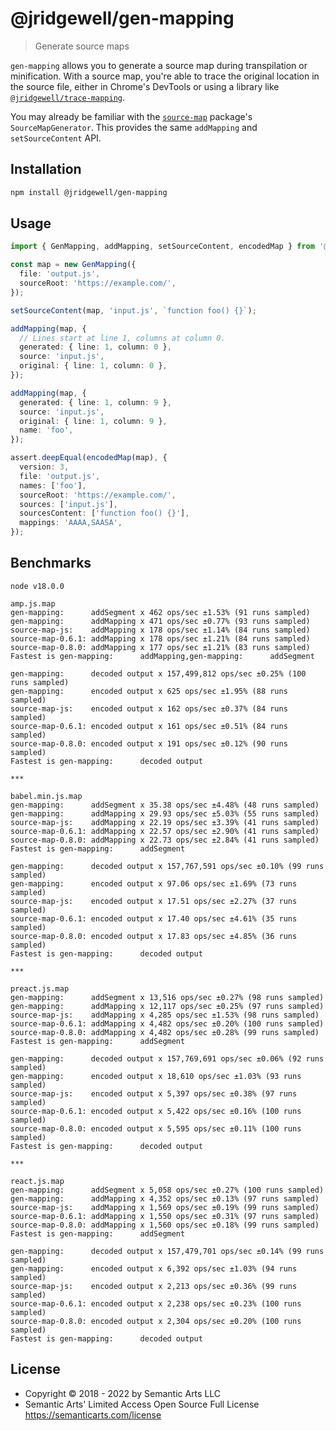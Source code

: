 # @jridgewell/gen-mapping

> Generate source maps

`gen-mapping` allows you to generate a source map during transpilation or minification.
With a source map, you're able to trace the original location in the source file, either in Chrome's
DevTools or using a library like [`@jridgewell/trace-mapping`][trace-mapping].

You may already be familiar with the [`source-map`][source-map] package's `SourceMapGenerator`. This
provides the same `addMapping` and `setSourceContent` API.

## Installation

```sh
npm install @jridgewell/gen-mapping
```

## Usage

```typescript
import { GenMapping, addMapping, setSourceContent, encodedMap } from '@jridgewell/gen-mapping';

const map = new GenMapping({
  file: 'output.js',
  sourceRoot: 'https://example.com/',
});

setSourceContent(map, 'input.js', `function foo() {}`);

addMapping(map, {
  // Lines start at line 1, columns at column 0.
  generated: { line: 1, column: 0 },
  source: 'input.js',
  original: { line: 1, column: 0 },
});

addMapping(map, {
  generated: { line: 1, column: 9 },
  source: 'input.js',
  original: { line: 1, column: 9 },
  name: 'foo',
});

assert.deepEqual(encodedMap(map), {
  version: 3,
  file: 'output.js',
  names: ['foo'],
  sourceRoot: 'https://example.com/',
  sources: ['input.js'],
  sourcesContent: ['function foo() {}'],
  mappings: 'AAAA,SAASA',
});
```

## Benchmarks

```
node v18.0.0

amp.js.map
gen-mapping:      addSegment x 462 ops/sec ±1.53% (91 runs sampled)
gen-mapping:      addMapping x 471 ops/sec ±0.77% (93 runs sampled)
source-map-js:    addMapping x 178 ops/sec ±1.14% (84 runs sampled)
source-map-0.6.1: addMapping x 178 ops/sec ±1.21% (84 runs sampled)
source-map-0.8.0: addMapping x 177 ops/sec ±1.21% (83 runs sampled)
Fastest is gen-mapping:      addMapping,gen-mapping:      addSegment

gen-mapping:      decoded output x 157,499,812 ops/sec ±0.25% (100 runs sampled)
gen-mapping:      encoded output x 625 ops/sec ±1.95% (88 runs sampled)
source-map-js:    encoded output x 162 ops/sec ±0.37% (84 runs sampled)
source-map-0.6.1: encoded output x 161 ops/sec ±0.51% (84 runs sampled)
source-map-0.8.0: encoded output x 191 ops/sec ±0.12% (90 runs sampled)
Fastest is gen-mapping:      decoded output

***

babel.min.js.map
gen-mapping:      addSegment x 35.38 ops/sec ±4.48% (48 runs sampled)
gen-mapping:      addMapping x 29.93 ops/sec ±5.03% (55 runs sampled)
source-map-js:    addMapping x 22.19 ops/sec ±3.39% (41 runs sampled)
source-map-0.6.1: addMapping x 22.57 ops/sec ±2.90% (41 runs sampled)
source-map-0.8.0: addMapping x 22.73 ops/sec ±2.84% (41 runs sampled)
Fastest is gen-mapping:      addSegment

gen-mapping:      decoded output x 157,767,591 ops/sec ±0.10% (99 runs sampled)
gen-mapping:      encoded output x 97.06 ops/sec ±1.69% (73 runs sampled)
source-map-js:    encoded output x 17.51 ops/sec ±2.27% (37 runs sampled)
source-map-0.6.1: encoded output x 17.40 ops/sec ±4.61% (35 runs sampled)
source-map-0.8.0: encoded output x 17.83 ops/sec ±4.85% (36 runs sampled)
Fastest is gen-mapping:      decoded output

***

preact.js.map
gen-mapping:      addSegment x 13,516 ops/sec ±0.27% (98 runs sampled)
gen-mapping:      addMapping x 12,117 ops/sec ±0.25% (97 runs sampled)
source-map-js:    addMapping x 4,285 ops/sec ±1.53% (98 runs sampled)
source-map-0.6.1: addMapping x 4,482 ops/sec ±0.20% (100 runs sampled)
source-map-0.8.0: addMapping x 4,482 ops/sec ±0.28% (99 runs sampled)
Fastest is gen-mapping:      addSegment

gen-mapping:      decoded output x 157,769,691 ops/sec ±0.06% (92 runs sampled)
gen-mapping:      encoded output x 18,610 ops/sec ±1.03% (93 runs sampled)
source-map-js:    encoded output x 5,397 ops/sec ±0.38% (97 runs sampled)
source-map-0.6.1: encoded output x 5,422 ops/sec ±0.16% (100 runs sampled)
source-map-0.8.0: encoded output x 5,595 ops/sec ±0.11% (100 runs sampled)
Fastest is gen-mapping:      decoded output

***

react.js.map
gen-mapping:      addSegment x 5,058 ops/sec ±0.27% (100 runs sampled)
gen-mapping:      addMapping x 4,352 ops/sec ±0.13% (97 runs sampled)
source-map-js:    addMapping x 1,569 ops/sec ±0.19% (99 runs sampled)
source-map-0.6.1: addMapping x 1,550 ops/sec ±0.31% (97 runs sampled)
source-map-0.8.0: addMapping x 1,560 ops/sec ±0.18% (99 runs sampled)
Fastest is gen-mapping:      addSegment

gen-mapping:      decoded output x 157,479,701 ops/sec ±0.14% (99 runs sampled)
gen-mapping:      encoded output x 6,392 ops/sec ±1.03% (94 runs sampled)
source-map-js:    encoded output x 2,213 ops/sec ±0.36% (99 runs sampled)
source-map-0.6.1: encoded output x 2,238 ops/sec ±0.23% (100 runs sampled)
source-map-0.8.0: encoded output x 2,304 ops/sec ±0.20% (100 runs sampled)
Fastest is gen-mapping:      decoded output
```

[source-map]: https://www.npmjs.com/package/source-map
[trace-mapping]: https://github.com/jridgewell/trace-mapping

## License

- Copyright © 2018 - 2022 by Semantic Arts LLC
- Semantic Arts' Limited Access Open Source Full License https://semanticarts.com/license
